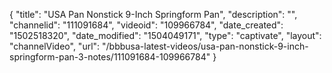 {
    "title": "USA Pan Nonstick 9-Inch Springform Pan",
    "description": "",
    "channelid": "111091684",
    "videoid": "109966784",
    "date_created": "1502518320",
    "date_modified": "1504049171",
    "type": "captivate",
    "layout": "channelVideo",
    "url": "\/bbbusa-latest-videos\/usa-pan-nonstick-9-inch-springform-pan-3-notes\/111091684-109966784"
}